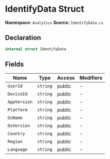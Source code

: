 # IdentifyData Struct

**Namespace:** `Analytics`
**Source:** `IdentifyData.cs`

## Declaration

```csharp
internal struct IdentifyData
```

## Fields

| Name | Type | Access | Modifiers |
|------|------|--------|-----------|
| `UserId` | `string` | public | - |
| `DeviceId` | `string` | public | - |
| `AppVersion` | `string` | public | - |
| `Platform` | `string` | public | - |
| `OsName` | `string` | public | - |
| `OsVersion` | `string` | public | - |
| `Country` | `string` | public | - |
| `Region` | `string` | public | - |
| `Language` | `string` | public | - |

